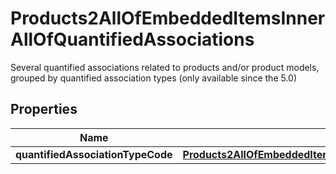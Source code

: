 

# Products2AllOfEmbeddedItemsInnerAllOfQuantifiedAssociations

Several quantified associations related to products and/or product models, grouped by quantified association types (only available since the 5.0)

## Properties

| Name | Type | Description | Notes |
|------------ | ------------- | ------------- | -------------|
|**quantifiedAssociationTypeCode** | [**Products2AllOfEmbeddedItemsInnerAllOfQuantifiedAssociationsQuantifiedAssociationTypeCode**](Products2AllOfEmbeddedItemsInnerAllOfQuantifiedAssociationsQuantifiedAssociationTypeCode.md) |  |  [optional] |



